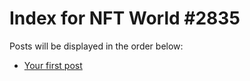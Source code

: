 # Index for NFT World #2835
Posts will be displayed in the order below:

- [Your first post](./001-first.md)

